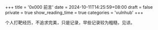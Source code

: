 +++
title = '0x000 前言'
date = 2024-10-11T14:25:59+08:00
draft = false
private = true
show_reading_time = true
categories = 'vulnhub'
+++

个人打靶经历，不追求完美，只是记录，早些记录较为粗糙，见谅。